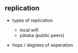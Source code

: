 ## replication

- types of replication
  - local wifi
  - pātaka (public peers) 

- hops / degrees of seperation
